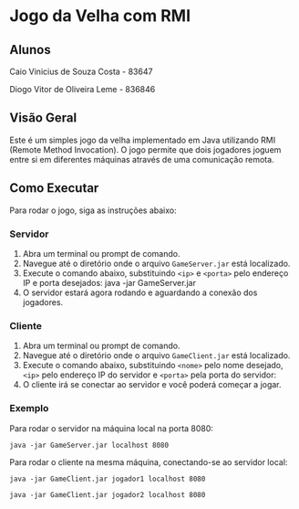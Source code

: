# Jogo da Velha com RMI

## Alunos

Caio Vinicius de Souza Costa - 83647

Diogo Vitor de Oliveira Leme - 836846

## Visão Geral
Este é um simples jogo da velha implementado em Java utilizando RMI (Remote Method Invocation). O jogo permite que dois jogadores joguem entre si em diferentes máquinas através de uma comunicação remota.

## Como Executar
Para rodar o jogo, siga as instruções abaixo:

### Servidor
1. Abra um terminal ou prompt de comando.
2. Navegue até o diretório onde o arquivo `GameServer.jar` está localizado.
3. Execute o comando abaixo, substituindo `<ip>` e `<porta>` pelo endereço IP e porta desejados:
java -jar GameServer.jar <ip> <porta>
4. O servidor estará agora rodando e aguardando a conexão dos jogadores.

### Cliente
1. Abra um terminal ou prompt de comando.
2. Navegue até o diretório onde o arquivo `GameClient.jar` está localizado.
3. Execute o comando abaixo, substituindo `<nome>` pelo nome desejado, `<ip>` pelo endereço IP do servidor e `<porta>` pela porta do servidor:
4. O cliente irá se conectar ao servidor e você poderá começar a jogar.

### Exemplo
Para rodar o servidor na máquina local na porta 8080:

`java -jar GameServer.jar localhost 8080`

Para rodar o cliente na mesma máquina, conectando-se ao servidor local:

`java -jar GameClient.jar jogador1 localhost 8080`

`java -jar GameClient.jar jogador2 localhost 8080`
